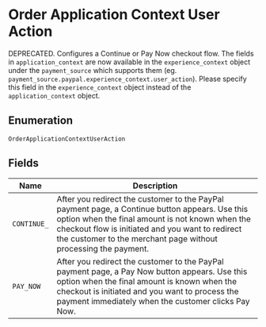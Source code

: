 
# Order Application Context User Action

DEPRECATED. Configures a Continue or Pay Now checkout flow.  The fields in `application_context` are now available in the `experience_context` object under the `payment_source` which supports them (eg. `payment_source.paypal.experience_context.user_action`). Please specify this field in the `experience_context` object instead of the `application_context` object.

## Enumeration

`OrderApplicationContextUserAction`

## Fields

| Name | Description |
|  --- | --- |
| `CONTINUE_` | After you redirect the customer to the PayPal payment page, a Continue button appears. Use this option when the final amount is not known when the checkout flow is initiated and you want to redirect the customer to the merchant page without processing the payment. |
| `PAY_NOW` | After you redirect the customer to the PayPal payment page, a Pay Now button appears. Use this option when the final amount is known when the checkout is initiated and you want to process the payment immediately when the customer clicks Pay Now. |

